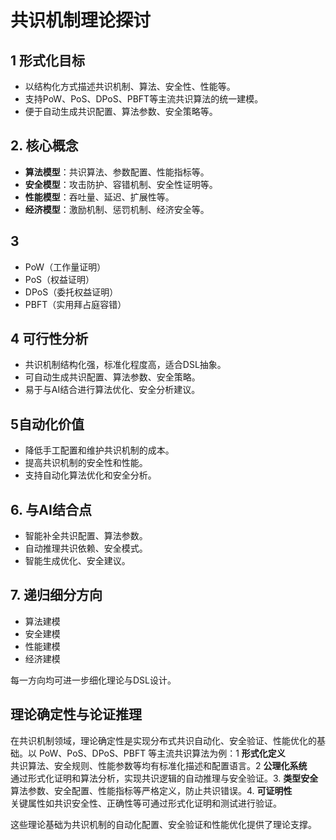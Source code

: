# 共识机制理论探讨

## 1 形式化目标

- 以结构化方式描述共识机制、算法、安全性、性能等。
- 支持PoW、PoS、DPoS、PBFT等主流共识算法的统一建模。
- 便于自动生成共识配置、算法参数、安全策略等。

## 2. 核心概念

- **算法模型**：共识算法、参数配置、性能指标等。
- **安全模型**：攻击防护、容错机制、安全性证明等。
- **性能模型**：吞吐量、延迟、扩展性等。
- **经济模型**：激励机制、惩罚机制、经济安全等。

## 3

- PoW（工作量证明）
- PoS（权益证明）
- DPoS（委托权益证明）
- PBFT（实用拜占庭容错）

## 4 可行性分析

- 共识机制结构化强，标准化程度高，适合DSL抽象。
- 可自动生成共识配置、算法参数、安全策略。
- 易于与AI结合进行算法优化、安全分析建议。

## 5自动化价值

- 降低手工配置和维护共识机制的成本。
- 提高共识机制的安全性和性能。
- 支持自动化算法优化和安全分析。

## 6. 与AI结合点

- 智能补全共识配置、算法参数。
- 自动推理共识依赖、安全模式。
- 智能生成优化、安全建议。

## 7. 递归细分方向

- 算法建模
- 安全建模
- 性能建模
- 经济建模

每一方向均可进一步细化理论与DSL设计。

## 理论确定性与论证推理

在共识机制领域，理论确定性是实现分布式共识自动化、安全验证、性能优化的基础。以 PoW、PoS、DPoS、PBFT 等主流共识算法为例：1 **形式化定义**  
   共识算法、安全规则、性能参数等均有标准化描述和配置语言。2 **公理化系统**  
   通过形式化证明和算法分析，实现共识逻辑的自动推理与安全验证。3. **类型安全**  
   算法参数、安全配置、性能指标等严格定义，防止共识错误。4. **可证明性**  
   关键属性如共识安全性、正确性等可通过形式化证明和测试进行验证。

这些理论基础为共识机制的自动化配置、安全验证和性能优化提供了理论支撑。
